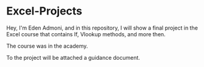 # Excel-Projects
Hey, I'm Eden Admoni, and in this repository, I will show a final project in the Excel course that contains If, Vlookup methods, and more then.


The course was in the academy.


To the project will be attached a guidance document.



